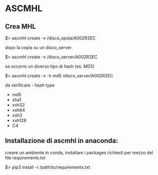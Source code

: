 # ASCMHL

## Crea MHL

$> ascmhl create -v /disco_spola/A002R2EC

dopo la copia su un disco_server

$> ascmhl create -v /disco_server/A002R2EC

se occorre un diverso tipo di hash (es. MD5)

$> ascmhl create -v -h md5 /disco_server/A002R2EC

da verificare - hash type
- md5
- sha1
- xxh32
- xxh64
- xxh3
- xxh128
- C4


## Installazione di ascmhl in anaconda:
creare un ambiente in conda, installare i packages richiesti per mezzo del file requirements.txt

$> pip3 install -r /path/to/requirements.txt
